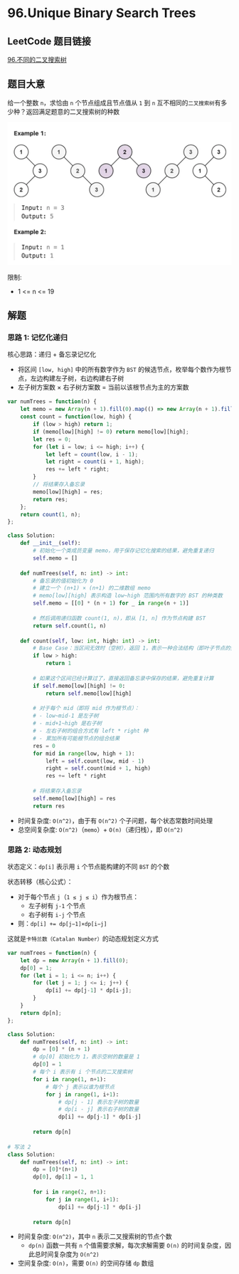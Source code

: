 # 96.Unique Binary Search Trees

## LeetCode 题目链接

[96.不同的二叉搜索树](https://leetcode.cn/problems/unique-binary-search-trees/)

## 题目大意

给一个整数 `n`，求恰由 `n` 个节点组成且节点值从 `1` 到 `n` 互不相同的`二叉搜索树`有多少种？返回满足题意的二叉搜索树的种数

![alt text](https://github.com/donnapersonal/picx-images-hosting/raw/master/image.491ge6vp0h.webp)

限制:
- 1 <= n <= 19

## 解题

### 思路 1: 记忆化递归

核心思路：递归 + 备忘录记忆化
- 将区间 `[low, high]` 中的所有数字作为 `BST` 的候选节点，枚举每个数作为根节点，左边构建左子树，右边构建右子树
- 左子树方案数 × 右子树方案数 = 当前以该根节点为主的方案数

```js
var numTrees = function(n) {
    let memo = new Array(n + 1).fill(0).map(() => new Array(n + 1).fill(0));
    const count = function(low, high) {
        if (low > high) return 1;
        if (memo[low][high] != 0) return memo[low][high];
        let res = 0;
        for (let i = low; i <= high; i++) {
            let left = count(low, i - 1);
            let right = count(i + 1, high);
            res += left * right;
        }
        // 将结果存入备忘录
        memo[low][high] = res;
        return res;
    };
    return count(1, n);
};
```
```python
class Solution:
    def __init__(self):
        # 初始化一个类成员变量 memo，用于保存记忆化搜索的结果，避免重复递归
        self.memo = []

    def numTrees(self, n: int) -> int:
        # 备忘录的值初始化为 0
        # 建立一个 (n+1) × (n+1) 的二维数组 memo
        # memo[low][high] 表示构造 low~high 范围内所有数字的 BST 的种类数
        self.memo = [[0] * (n + 1) for _ in range(n + 1)]

        # 然后调用递归函数 count(1, n)，即从 [1, n] 作为节点构建 BST
        return self.count(1, n)
    
    def count(self, low: int, high: int) -> int:
        # Base Case：当区间无效时（空树），返回 1，表示一种合法结构（即叶子节点的空子树）
        if low > high:
            return 1
        
        # 如果这个区间已经计算过了，直接返回备忘录中保存的结果，避免重复计算
        if self.memo[low][high] != 0:
            return self.memo[low][high]
        
        # 对于每个 mid（即将 mid 作为根节点）：
        # - low~mid-1 是左子树
        # - mid+1~high 是右子树
        # - 左右子树的组合方式有 left * right 种
        # - 累加所有可能根节点的组合结果
        res = 0
        for mid in range(low, high + 1):
            left = self.count(low, mid - 1)
            right = self.count(mid + 1, high)
            res += left * right
        
        # 将结果存入备忘录
        self.memo[low][high] = res
        return res
```

- 时间复杂度: `O(n^2)`，由于有 `O(n^2)` 个子问题，每个状态常数时间处理
- 总空间复杂度: `O(n^2)`（`memo`）+ `O(n)`（递归栈），即 `O(n^2)`

### 思路 2: 动态规划

状态定义：`dp[i]` 表示用 `i` 个节点能构建的不同 `BST` 的个数

状态转移（核心公式）：
- 对于每个节点 `j`（`1 ≤ j ≤ i`）作为根节点：
  - 左子树有 `j-1` 个节点
  - 右子树有 `i-j` 个节点
- 则：`dp[i] += dp[j−1]×dp[i−j]`
  
这就是`卡特兰数（Catalan Number）`的动态规划定义方式

```js
var numTrees = function(n) {
    let dp = new Array(n + 1).fill(0);
    dp[0] = 1;
    for (let i = 1; i <= n; i++) {
        for (let j = 1; j <= i; j++) {
            dp[i] += dp[j-1] * dp[i-j];
        }
    }
    return dp[n];
};
```
```python
class Solution:
    def numTrees(self, n: int) -> int:
        dp = [0] * (n + 1)
        # dp[0] 初始化为 1，表示空树的数量是 1
        dp[0] = 1
        # 每个 i 表示有 i 个节点的二叉搜索树
        for i in range(1, n+1):
            # 每个 j 表示以谁为根节点
            for j in range(1, i+1):
                # dp[j - 1] 表示左子树的数量
                # dp[i - j] 表示右子树的数量
                dp[i] += dp[j-1] * dp[i-j]

        return dp[n]

# 写法 2
class Solution:
    def numTrees(self, n: int) -> int:
        dp = [0]*(n+1)
        dp[0], dp[1] = 1, 1

        for i in range(2, n+1):
            for j in range(1, i+1):
                dp[i] += dp[j-1] * dp[i-j]

        return dp[n]
```

- 时间复杂度: `O(n^2)`，其中 `n` 表示二叉搜索树的节点个数
  - `dp(n)` 函数一共有 `n` 个值需要求解，每次求解需要 `O(n)` 的时间复杂度，因此总时间复杂度为 `O(n^2)`
- 空间复杂度: `O(n)`，需要 `O(n)` 的空间存储 `dp` 数组